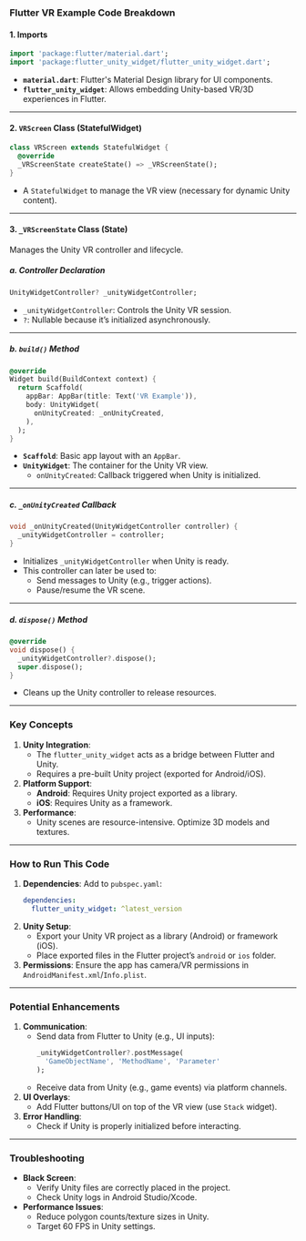 ### **Flutter VR Example Code Breakdown**

#### **1. Imports**
```dart
import 'package:flutter/material.dart';
import 'package:flutter_unity_widget/flutter_unity_widget.dart';
```
- **`material.dart`**: Flutter's Material Design library for UI components.
- **`flutter_unity_widget`**: Allows embedding Unity-based VR/3D experiences in Flutter.

---

#### **2. `VRScreen` Class (StatefulWidget)**
```dart
class VRScreen extends StatefulWidget {
  @override
  _VRScreenState createState() => _VRScreenState();
}
```
- A `StatefulWidget` to manage the VR view (necessary for dynamic Unity content).

---

#### **3. `_VRScreenState` Class (State)**
Manages the Unity VR controller and lifecycle.

##### **a. Controller Declaration**
```dart
UnityWidgetController? _unityWidgetController;
```
- `_unityWidgetController`: Controls the Unity VR session.  
- `?`: Nullable because it’s initialized asynchronously.

---

##### **b. `build()` Method**
```dart
@override
Widget build(BuildContext context) {
  return Scaffold(
    appBar: AppBar(title: Text('VR Example')),
    body: UnityWidget(
      onUnityCreated: _onUnityCreated,
    ),
  );
}
```
- **`Scaffold`**: Basic app layout with an `AppBar`.  
- **`UnityWidget`**: The container for the Unity VR view.  
  - `onUnityCreated`: Callback triggered when Unity is initialized.

---

##### **c. `_onUnityCreated` Callback**
```dart
void _onUnityCreated(UnityWidgetController controller) {
  _unityWidgetController = controller;
}
```
- Initializes `_unityWidgetController` when Unity is ready.  
- This controller can later be used to:  
  - Send messages to Unity (e.g., trigger actions).  
  - Pause/resume the VR scene.  

---

##### **d. `dispose()` Method**
```dart
@override
void dispose() {
  _unityWidgetController?.dispose();
  super.dispose();
}
```
- Cleans up the Unity controller to release resources.

---

### **Key Concepts**
1. **Unity Integration**:  
   - The `flutter_unity_widget` acts as a bridge between Flutter and Unity.  
   - Requires a pre-built Unity project (exported for Android/iOS).  
2. **Platform Support**:  
   - **Android**: Requires Unity project exported as a library.  
   - **iOS**: Requires Unity as a framework.  
3. **Performance**:  
   - Unity scenes are resource-intensive. Optimize 3D models and textures.  

---

### **How to Run This Code**
1. **Dependencies**: Add to `pubspec.yaml`:
   ```yaml
   dependencies:
     flutter_unity_widget: ^latest_version
   ```
2. **Unity Setup**:  
   - Export your Unity VR project as a library (Android) or framework (iOS).  
   - Place exported files in the Flutter project’s `android` or `ios` folder.  
3. **Permissions**: Ensure the app has camera/VR permissions in `AndroidManifest.xml`/`Info.plist`.  

---

### **Potential Enhancements**
1. **Communication**:  
   - Send data from Flutter to Unity (e.g., UI inputs):  
     ```dart
     _unityWidgetController?.postMessage(
       'GameObjectName', 'MethodName', 'Parameter'
     );
     ```  
   - Receive data from Unity (e.g., game events) via platform channels.  
2. **UI Overlays**:  
   - Add Flutter buttons/UI on top of the VR view (use `Stack` widget).  
3. **Error Handling**:  
   - Check if Unity is properly initialized before interacting.  

---

### **Troubleshooting**
- **Black Screen**:  
  - Verify Unity files are correctly placed in the project.  
  - Check Unity logs in Android Studio/Xcode.  
- **Performance Issues**:  
  - Reduce polygon counts/texture sizes in Unity.  
  - Target 60 FPS in Unity settings. 
